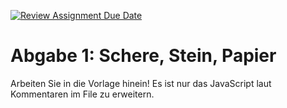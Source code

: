 [![Review Assignment Due Date](https://classroom.github.com/assets/deadline-readme-button-24ddc0f5d75046c5622901739e7c5dd533143b0c8e959d652212380cedb1ea36.svg)](https://classroom.github.com/a/giStJ7n1)
# Abgabe 1: Schere, Stein, Papier

Arbeiten Sie in die Vorlage hinein!
Es ist nur das JavaScript laut Kommentaren im File zu erweitern.

